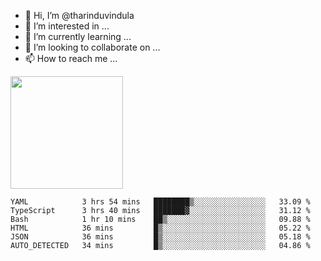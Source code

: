 - 👋 Hi, I’m @tharinduvindula
- 👀 I’m interested in ...
- 🌱 I’m currently learning ...
- 💞️ I’m looking to collaborate on ...
- 📫 How to reach me ...

<!---
tharinduvindula/tharinduvindula is a ✨ special ✨ repository because its `README.md` (this file) appears on your GitHub profile.
You can click the Preview link to take a look at your changes.
--->

<img height="180em" src="https://github-readme-stats.vercel.app/api?username=tharinduvindula&show_icons=true&hide_border=false&&count_private=true&include_all_commits=true" />


<!--START_SECTION:waka-->

```text
YAML            3 hrs 54 mins   ████████▒░░░░░░░░░░░░░░░░   33.09 %
TypeScript      3 hrs 40 mins   ███████▓░░░░░░░░░░░░░░░░░   31.12 %
Bash            1 hr 10 mins    ██▒░░░░░░░░░░░░░░░░░░░░░░   09.88 %
HTML            36 mins         █▒░░░░░░░░░░░░░░░░░░░░░░░   05.22 %
JSON            36 mins         █▒░░░░░░░░░░░░░░░░░░░░░░░   05.18 %
AUTO_DETECTED   34 mins         █▒░░░░░░░░░░░░░░░░░░░░░░░   04.86 %
```

<!--END_SECTION:waka-->
